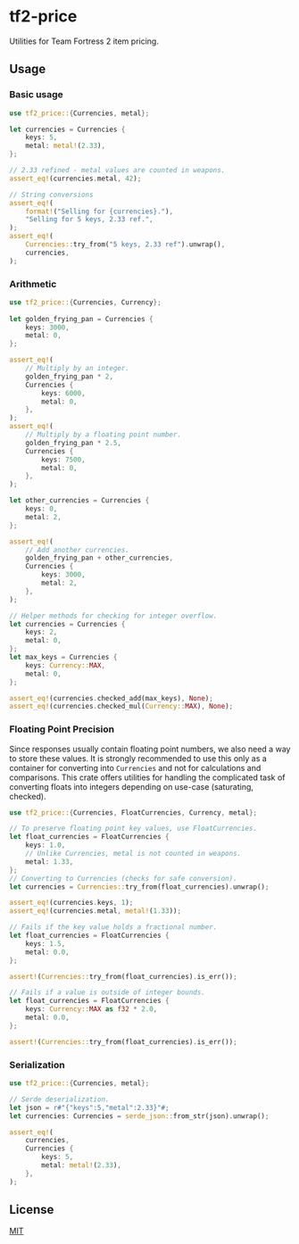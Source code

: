 # tf2-price

Utilities for Team Fortress 2 item pricing.

## Usage

### Basic usage
```rust
use tf2_price::{Currencies, metal};

let currencies = Currencies {
    keys: 5,
    metal: metal!(2.33),
};

// 2.33 refined - metal values are counted in weapons.
assert_eq!(currencies.metal, 42);

// String conversions
assert_eq!(
    format!("Selling for {currencies}."),
    "Selling for 5 keys, 2.33 ref.",
);
assert_eq!(
    Currencies::try_from("5 keys, 2.33 ref").unwrap(),
    currencies,
);
```

### Arithmetic
```rust
use tf2_price::{Currencies, Currency};
    
let golden_frying_pan = Currencies {
    keys: 3000,
    metal: 0,
};

assert_eq!(
    // Multiply by an integer.
    golden_frying_pan * 2,
    Currencies {
        keys: 6000,
        metal: 0,
    },
);
assert_eq!(
    // Multiply by a floating point number.
    golden_frying_pan * 2.5,
    Currencies {
        keys: 7500,
        metal: 0,
    },
);

let other_currencies = Currencies {
    keys: 0,
    metal: 2,
};

assert_eq!(
    // Add another currencies.
    golden_frying_pan + other_currencies,
    Currencies {
        keys: 3000,
        metal: 2,
    },
);

// Helper methods for checking for integer overflow.
let currencies = Currencies {
    keys: 2,
    metal: 0,
};
let max_keys = Currencies {
    keys: Currency::MAX,
    metal: 0,
};

assert_eq!(currencies.checked_add(max_keys), None);
assert_eq!(currencies.checked_mul(Currency::MAX), None);
```

### Floating Point Precision

Since responses usually contain floating point numbers, we also need a way to store these values. It is strongly recommended to use this only as a container for converting into `Currencies` and not for calculations and comparisons. This crate offers utilities for handling the complicated task of converting floats into integers depending on use-case (saturating, checked).

```rust
use tf2_price::{Currencies, FloatCurrencies, Currency, metal};

// To preserve floating point key values, use FloatCurrencies.
let float_currencies = FloatCurrencies {
    keys: 1.0,
    // Unlike Currencies, metal is not counted in weapons.
    metal: 1.33,
};
// Converting to Currencies (checks for safe conversion).
let currencies = Currencies::try_from(float_currencies).unwrap();

assert_eq!(currencies.keys, 1);
assert_eq!(currencies.metal, metal!(1.33));

// Fails if the key value holds a fractional number.
let float_currencies = FloatCurrencies {
    keys: 1.5,
    metal: 0.0,
};

assert!(Currencies::try_from(float_currencies).is_err());

// Fails if a value is outside of integer bounds.
let float_currencies = FloatCurrencies {
    keys: Currency::MAX as f32 * 2.0,
    metal: 0.0,
};

assert!(Currencies::try_from(float_currencies).is_err());
```

### Serialization
```rust
use tf2_price::{Currencies, metal};

// Serde deserialization.
let json = r#"{"keys":5,"metal":2.33}"#;
let currencies: Currencies = serde_json::from_str(json).unwrap();

assert_eq!(
    currencies,
    Currencies {
        keys: 5,
        metal: metal!(2.33),
    },
);
```

## License

[MIT](https://github.com/juliarose/tf2-price/tree/main/LICENSE)
